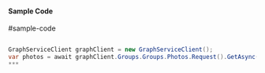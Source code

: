 #### Sample Code
#sample-code 

```C#

GraphServiceClient graphClient = new GraphServiceClient();
var photos = await graphClient.Groups.Groups.Photos.Request().GetAsync();
*** 

```